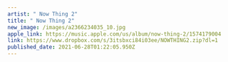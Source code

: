 ```yaml
---
artist: " Now Thing 2"
title: " Now Thing 2"
new_image: /images/a2366234035_10.jpg
apple_link: https://music.apple.com/us/album/now-thing-2/1574179004
link: https://www.dropbox.com/s/3itsbxci84i03ee/NOWTHING2.zip?dl=1
published_date: 2021-06-28T01:22:05.950Z
---
```

